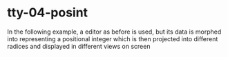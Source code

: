 # tty-04-posint

In the following example, a <List Char> editor
as before is used, but its data is morphed into
representing a positional integer which is then
projected into different radices and displayed
in different views on screen
